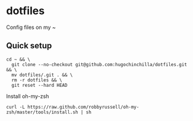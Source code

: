 dotfiles
========

Config files on my ~


Quick setup
-----------

```
cd ~ && \
  git clone --no-checkout git@github.com:hugochinchilla/dotfiles.git && \
  mv dotfiles/.git . && \
  rm -r dotfiles && \
  git reset --hard HEAD
```

Install oh-my-zsh

```
curl -L https://raw.github.com/robbyrussell/oh-my-zsh/master/tools/install.sh | sh
```
